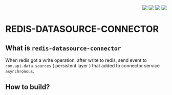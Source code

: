 <p align="right">
<img src="https://img.shields.io/badge/swagger-2.6.*-brightgreen.svg">
<img src="https://img.shields.io/badge/kotlin-1.3.*-lightgrey.svg">
<img src="https://img.shields.io/badge/rxkotlin-2.3.0-lightgrey.svg">
<img src="https://img.shields.io/badge/kafka-2.0.*-red.svg">
</p>

# REDIS-DATASOURCE-CONNECTOR

## What is `redis-datasource-connector`
When redis got a write operation, after write to redis, send event to `com.api.data sources` ( persistent layer ) that added to connector service `asynchronous`.  

## How to build?
```

```
